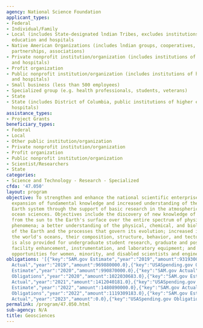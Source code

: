 ```yaml
---
agency: National Science Foundation
applicant_types:
- Federal
- Individual/Family
- Local (includes State-designated lndian Tribes, excludes institutions of higher
  education and hospitals
- Native American Organizations (includes lndian groups, cooperatives, corporations,
  partnerships, associations)
- Private nonprofit institution/organization (includes institutions of higher education
  and hospitals)
- Profit organization
- Public nonprofit institution/organization (includes institutions of higher education
  and hospitals)
- Small business (less than 500 employees)
- Specialized group (e.g. health professionals, students, veterans)
- State
- State (includes District of Columbia, public institutions of higher education and
  hospitals)
assistance_types:
- Project Grants
beneficiary_types:
- Federal
- Local
- Other public institution/organization
- Private nonprofit institution/organization
- Profit organization
- Public nonprofit institution/organization
- Scientist/Researchers
- State
categories:
- Science and Technology - Research - Specialized
cfda: '47.050'
layout: program
objective: To strengthen and enhance the national scientific enterprise through the
  expansion of fundamental knowledge and increased understanding of the integrated
  Earth system through the support of basic research in the atmospheric, earth, and
  ocean sciences. Objectives include the discovery of new knowledge of the atmosphere
  from the sun to the Earth's surface over the entire spectrum of physical and chemical
  phenomena; a better understanding of the physical, chemical, and biological character
  of the Earth and the processes that govern its evolution; increased insight into
  the world's oceans, their composition, structure, behavior, and tectonics. Support
  is also provided for undergraduate student research, graduate and postdoctoral fellowships,
  facility enhancement, instrumentation, and laboratory equipment; and for research
  opportunities for women, minority, and disabled scientists and engineers.
obligations: '[{"key":"SAM.gov Estimate","year":"2019","amount":931930000.0},{"key":"SAM.gov
  Actual","year":"2019","amount":969880000.0},{"key":"USASpending.gov Obligations","year":"2019","amount":1205321353.0},{"key":"SAM.gov
  Estimate","year":"2020","amount":990870000.0},{"key":"SAM.gov Actual","year":"2020","amount":991410000.0},{"key":"USASpending.gov
  Obligations","year":"2020","amount":1022030683.0},{"key":"SAM.gov Estimate","year":"2021","amount":1004910000.0},{"key":"SAM.gov
  Actual","year":"2021","amount":1412040181.0},{"key":"USASpending.gov Obligations","year":"2021","amount":1138549608.0},{"key":"SAM.gov
  Estimate","year":"2022","amount":1480890000.0},{"key":"SAM.gov Actual","year":"2022","amount":1035726748.0},{"key":"USASpending.gov
  Obligations","year":"2022","amount":1119309183.0},{"key":"SAM.gov Estimate","year":"2023","amount":1068147999.0},{"key":"SAM.gov
  Actual","year":"2023","amount":0.0},{"key":"USASpending.gov Obligations","year":"2023","amount":680974522.0}]'
permalink: /program/47.050.html
sub-agency: N/A
title: Geosciences
---
```

